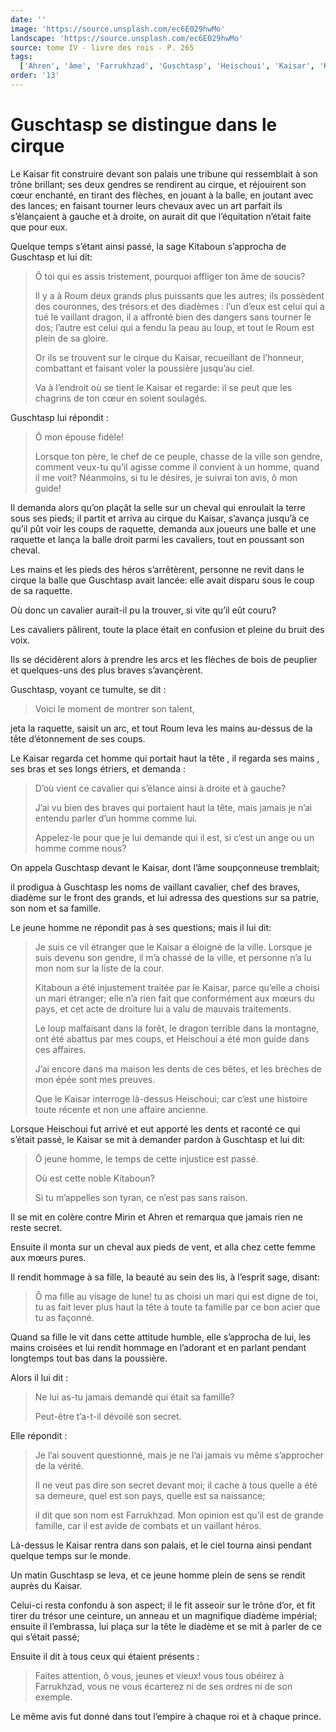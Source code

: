 ```yaml
---
date: ''
image: 'https://source.unsplash.com/ec6E029hwMo'
landscape: 'https://source.unsplash.com/ec6E029hwMo'
source: tome IV - livre des rois - P. 265
tags:
  ['Ahren', 'âme', 'Farrukhzad', 'Guschtasp', 'Heischoui', 'Kaisar', 'Kitaboun', 'Mirin', 'Roum']
order: '13'
---
```


# Guschtasp se distingue dans le cirque

Le Kaisar fit construire devant son palais une tribune qui ressemblait à son trône brillant; ses deux gendres se rendirent au cirque, et réjouirent son cœur enchanté, en tirant des flèches, en jouant à la balle, en joutant avec des lances; en faisant tourner leurs chevaux avec un art parfait ils s’élançaient à gauche et à droite, on aurait dit que l’équitation n’était faite que pour eux.

Quelque temps s’étant ainsi passé, la sage Kitaboun s’approcha de Guschtasp et lui dit:

> Ô toi qui es assis tristement, pourquoi affliger ton âme de soucis?
>
> Il y a à Roum deux grands plus puissants que les autres; ils possèdent des couronnes, des trésors et des diadèmes : l’un d’eux est celui qui a tué le vaillant dragon, il a affronté bien des dangers sans tourner le dos; l’autre est celui qui a fendu la peau au loup, et tout le Roum est plein de sa gloire.
>
> Or ils se trouvent sur le cirque du Kaisar, recueillant de l’honneur, combattant et faisant voler la poussière jusqu’au ciel.
>
> Va à l’endroit où se tient le Kaisar et regarde: il se peut que les chagrins de ton cœur en soient soulagés.

Guschtasp lui répondit :

> Ô mon épouse fidèle!
>
> Lorsque ton père, le chef de ce peuple, chasse de la ville son gendre, comment veux-tu qu’il agisse comme il convient à un homme, quand il me voit? Néanmoins, si tu le désires, je suivrai ton avis, ô mon guide!

Il demanda alors qu’on plaçât la selle sur un cheval qui enroulait la terre sous ses pieds; il partit et arriva au cirque du Kaisar, s’avança jusqu’à ce qu’il pût voir les coups de raquette, demanda aux joueurs une balle et une raquette et lança la balle droit parmi les cavaliers, tout en poussant son cheval.

Les mains et les pieds des héros s’arrêtèrent, personne ne revit dans le cirque la balle que Guschtasp avait lancée: elle avait disparu sous le coup de sa raquette.

Où donc un cavalier aurait-il pu la trouver, si vite qu’il eût couru?

Les cavaliers pâlirent, toute la place était en confusion et pleine du bruit des voix.

Ils se décidèrent alors à prendre les arcs et les flèches de bois de peuplier et quelques-uns des plus braves s’avançèrent.

Guschtasp, voyant ce tumulte, se dit :

> Voici le moment de montrer son talent,

jeta la raquette, saisit un arc, et tout Roum leva les mains au-dessus de la tête d’étonnement de ses coups.

Le Kaisar regarda cet homme qui portait haut la tête , il regarda ses mains , ses bras et ses longs étriers, et demanda :

> D’où vient ce cavalier qui s’élance ainsi à droite et à gauche?
>
> J’ai vu bien des braves qui portaient haut la tête, mais jamais je n’ai entendu parler d’un homme comme lui.
>
> Appelez-le pour que je lui demande qui il est, si c’est un ange ou un homme comme nous?

On appela Guschtasp devant le Kaisar, dont l’âme soupçonneuse tremblait;

il prodigua à Guschtasp les noms de vaillant cavalier, chef des braves, diadème sur le front des grands, et lui adressa des questions sur sa patrie, son nom et sa famille.

Le jeune homme ne répondit pas à ses questions; mais il lui dit:

> Je suis ce vil étranger que le Kaisar a éloigné de la ville. Lorsque je suis devenu son gendre, il m’a chassé de la ville, et personne n’a lu mon nom sur la liste de la cour.
>
> Kitaboun a été injustement traitée par le Kaisar, parce qu’elle a choisi un mari étranger; elle n’a rien fait que conformément aux mœurs du pays, et cet acte de droiture lui a valu de mauvais traitements.
>
> Le loup malfaisant dans la forêt, le dragon terrible dans la montagne, ont été abattus par mes coups, et Heischoui a été mon guide dans ces affaires.
>
> J’ai encore dans ma maison les dents de ces bêtes, et les brèches de mon épée sont mes preuves.
>
> Que le Kaisar interroge là-dessus Heischoui; car c’est une histoire toute récente et non une affaire ancienne.

Lorsque Heischoui fut arrivé et eut apporté les dents et raconté ce qui s’était passé, le Kaisar se mit à demander pardon à Guschtasp et lui dit:

> Ô jeune homme, le temps de cette injustice est passé.
>
> Où est cette noble Kitaboun?
>
> Si tu m’appelles son tyran, ce n’est pas sans raison.

Il se mit en colère contre Mirin et Ahren et remarqua que jamais rien ne reste secret.

Ensuite il monta sur un cheval aux pieds de vent, et alla chez cette femme aux mœurs pures.

Il rendit hommage à sa fille, la beauté au sein des lis, à l’esprit sage, disant:

> Ô ma fille au visage de lune! tu as choisi un mari qui est digne de toi, tu as fait lever plus haut la tête à toute ta famille par ce bon acier que tu as façonné.

Quand sa fille le vit dans cette attitude humble, elle s’approcha de lui, les mains croisées et lui rendit hommage en l’adorant et en parlant pendant longtemps tout bas dans la poussière.

Alors il lui dit :

> Ne lui as-tu jamais demandé qui était sa famille?
>
> Peut-être t’a-t-il dévoilé son secret.

Elle répondit :

> Je l’ai souvent questionné, mais je ne l’ai jamais vu même s’approcher de la vérité.
>
> Il ne veut pas dire son secret devant moi; il cache à tous quelle a été sa demeure, quel est son pays, quelle est sa naissance;
>
> il dit que son nom est Farrukhzad. Mon opinion est qu’il est de grande famille, car il est avide de combats et un vaillant héros.

Là-dessus le Kaisar rentra dans son palais, et le ciel tourna ainsi pendant quelque temps sur le monde.

Un matin Guschtasp se leva, et ce jeune homme plein de sens se rendit auprès du Kaisar.

Celui-ci resta confondu à son aspect; il le fit asseoir sur le trône d’or, et fit tirer du trésor une ceinture, un anneau et un magnifique diadème impérial; ensuite il l’embrassa, lui plaça sur la tête le diadème et se mit à parler de ce qui s’était passé;

Ensuite il dit à tous ceux qui étaient présents :

> Faites attention, ô vous, jeunes et vieux! vous tous obéirez à Farrukhzad, vous ne vous écarterez ni de ses ordres ni de son exemple.

Le même avis fut donné dans tout l’empire à chaque roi et à chaque prince.

